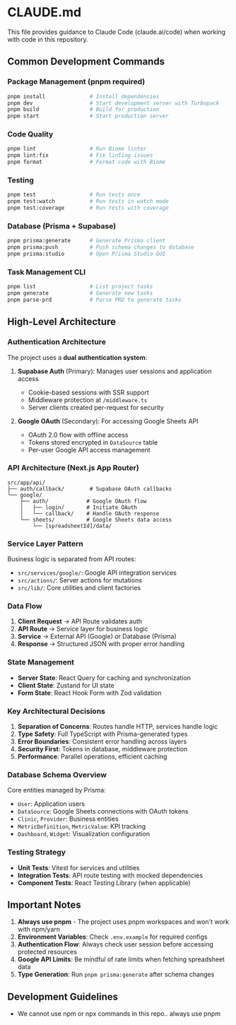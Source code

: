 # CLAUDE.md

This file provides guidance to Claude Code (claude.ai/code) when working with code in this repository.

## Common Development Commands

### Package Management (pnpm required)
```bash
pnpm install              # Install dependencies
pnpm dev                  # Start development server with Turbopack
pnpm build                # Build for production
pnpm start                # Start production server
```

### Code Quality
```bash
pnpm lint                 # Run Biome linter
pnpm lint:fix             # Fix linting issues
pnpm format               # Format code with Biome
```

### Testing
```bash
pnpm test                 # Run tests once
pnpm test:watch           # Run tests in watch mode
pnpm test:coverage        # Run tests with coverage
```

### Database (Prisma + Supabase)
```bash
pnpm prisma:generate      # Generate Prisma client
pnpm prisma:push          # Push schema changes to database
pnpm prisma:studio        # Open Prisma Studio GUI
```

### Task Management CLI
```bash
pnpm list                 # List project tasks
pnpm generate             # Generate new tasks
pnpm parse-prd            # Parse PRD to generate tasks
```

## High-Level Architecture

### Authentication Architecture
The project uses a **dual authentication system**:

1. **Supabase Auth** (Primary): Manages user sessions and application access
   - Cookie-based sessions with SSR support
   - Middleware protection at `/middleware.ts`
   - Server clients created per-request for security

2. **Google OAuth** (Secondary): For accessing Google Sheets API
   - OAuth 2.0 flow with offline access
   - Tokens stored encrypted in `DataSource` table
   - Per-user Google API access management

### API Architecture (Next.js App Router)
```
src/app/api/
├── auth/callback/        # Supabase OAuth callbacks
└── google/
    ├── auth/            # Google OAuth flow
    │   ├── login/       # Initiate OAuth
    │   └── callback/    # Handle OAuth response
    └── sheets/          # Google Sheets data access
        └── [spreadsheetId]/data/
```

### Service Layer Pattern
Business logic is separated from API routes:
- `src/services/google/`: Google API integration services
- `src/actions/`: Server actions for mutations
- `src/lib/`: Core utilities and client factories

### Data Flow
1. **Client Request** → API Route validates auth
2. **API Route** → Service layer for business logic
3. **Service** → External API (Google) or Database (Prisma)
4. **Response** → Structured JSON with proper error handling

### State Management
- **Server State**: React Query for caching and synchronization
- **Client State**: Zustand for UI state
- **Form State**: React Hook Form with Zod validation

### Key Architectural Decisions
1. **Separation of Concerns**: Routes handle HTTP, services handle logic
2. **Type Safety**: Full TypeScript with Prisma-generated types
3. **Error Boundaries**: Consistent error handling across layers
4. **Security First**: Tokens in database, middleware protection
5. **Performance**: Parallel operations, efficient caching

### Database Schema Overview
Core entities managed by Prisma:
- `User`: Application users
- `DataSource`: Google Sheets connections with OAuth tokens
- `Clinic`, `Provider`: Business entities
- `MetricDefinition`, `MetricValue`: KPI tracking
- `Dashboard`, `Widget`: Visualization configuration

### Testing Strategy
- **Unit Tests**: Vitest for services and utilities
- **Integration Tests**: API route testing with mocked dependencies
- **Component Tests**: React Testing Library (when applicable)

## Important Notes

1. **Always use pnpm** - The project uses pnpm workspaces and won't work with npm/yarn
2. **Environment Variables**: Check `.env.example` for required configs
3. **Authentication Flow**: Always check user session before accessing protected resources
4. **Google API Limits**: Be mindful of rate limits when fetching spreadsheet data
5. **Type Generation**: Run `pnpm prisma:generate` after schema changes

## Development Guidelines

- We cannot use npm or npx commands in this repo.. always use pnpm